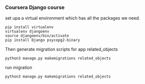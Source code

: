 ### Coursera Django course

set upa a virtual environment which has all the packages we need.
```
pip install virtualenv
virtualenv djangoenv
source djangoenv/bin/activate
pip install Django psycopg2-binary

```

Then generate migration scripts for app related_objects
```
python3 manage.py makemigrations related_objects
```

run migration
```
python3 manage.py makemigrations related_objects
```
